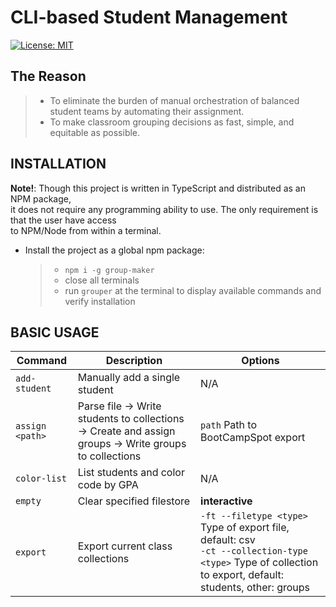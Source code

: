 # CLI-based Student Management

[![License: MIT](https://img.shields.io/badge/License-MIT-yellow.svg)](https://opensource.org/licenses/MIT)

## The Reason

> - To eliminate the burden of manual orchestration of balanced student teams
>   by automating their assignment.
> - To make classroom grouping decisions
>   as fast, simple, and equitable as possible.

## INSTALLATION

**Note!**: Though this project is written in TypeScript and distributed as an NPM package,  
it does not require any programming ability to use. The only requirement is that the user have access  
to NPM/Node from within a terminal.

- Install the project as a global npm package:
  > - `npm i -g group-maker`
  > - close all terminals
  > - run `grouper` at the terminal to display available commands and verify installation

## BASIC USAGE

| Command         | Description                                                                                            | Options                                                                                                                                                      |
| --------------- | ------------------------------------------------------------------------------------------------------ | ------------------------------------------------------------------------------------------------------------------------------------------------------------ |
| `add-student`   | Manually add a single student                                                                          | N/A                                                                                                                                                          |
| `assign <path>` | Parse file -> Write students to collections -> Create and assign groups -> Write groups to collections | `path` Path to BootCampSpot export                                                                                                                           |
| `color-list`    | List students and color code by GPA                                                                    | N/A                                                                                                                                                          |
| `empty`         | Clear specified filestore                                                                              | **interactive**                                                                                                                                              |
| `export`        | Export current class collections                                                                       | `-ft --filetype <type>` Type of export file, default: csv <br> `-ct --collection-type <type>` Type of collection to export, default: students, other: groups |
